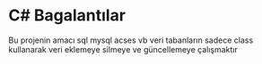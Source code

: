 # C# Bagalantılar 

Bu projenin amacı sql mysql acses vb veri tabanların sadece class kullanarak veri eklemeye silmeye ve güncellemeye çalışmaktır
